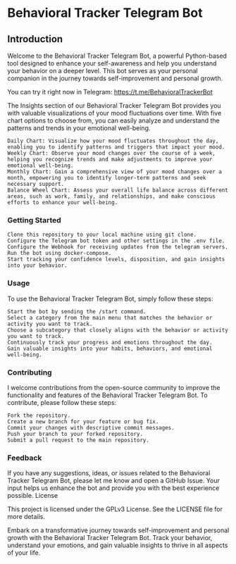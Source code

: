 # Behavioral Tracker Telegram Bot

## Introduction

Welcome to the Behavioral Tracker Telegram Bot, a powerful Python-based tool designed to enhance your self-awareness and help you understand your behavior on a deeper level. This bot serves as your personal companion in the journey towards self-improvement and personal growth.

You can try it right now in Telegram: https://t.me/BehavioralTrackerBot

The Insights section of our Behavioral Tracker Telegram Bot provides you with valuable visualizations of your mood fluctuations over time. With five chart options to choose from, you can easily analyze and understand the patterns and trends in your emotional well-being.

    Daily Chart: Visualize how your mood fluctuates throughout the day, enabling you to identify patterns and triggers that impact your mood.
    Weekly Chart: Observe your mood changes over the course of a week, helping you recognize trends and make adjustments to improve your emotional well-being.
    Monthly Chart: Gain a comprehensive view of your mood changes over a month, empowering you to identify longer-term patterns and seek necessary support.
    Balance Wheel Chart: Assess your overall life balance across different areas, such as work, family, and relationships, and make conscious efforts to enhance your well-being.

### Getting Started

    Clone this repository to your local machine using git clone.
    Configure the Telegram bot token and other settings in the .env file.
    Configure the Webhook for receiving updates from the telegram servers.
    Run the bot using docker-compose.
    Start tracking your confidence levels, disposition, and gain insights into your behavior.

### Usage

To use the Behavioral Tracker Telegram Bot, simply follow these steps:

    Start the bot by sending the /start command.
    Select a category from the main menu that matches the behavior or activity you want to track.
    Choose a subcategory that closely aligns with the behavior or activity you want to track.
    Continuously track your progress and emotions throughout the day.
    Gain valuable insights into your habits, behaviors, and emotional well-being.

### Contributing

I welcome contributions from the open-source community to improve the functionality and features of the Behavioral Tracker Telegram Bot. To contribute, please follow these steps:

    Fork the repository.
    Create a new branch for your feature or bug fix.
    Commit your changes with descriptive commit messages.
    Push your branch to your forked repository.
    Submit a pull request to the main repository.

### Feedback

If you have any suggestions, ideas, or issues related to the Behavioral Tracker Telegram Bot, please let me know and open a GitHub Issue. Your input helps us enhance the bot and provide you with the best experience possible.
License

This project is licensed under the GPLv3 License. See the LICENSE file for more details.

Embark on a transformative journey towards self-improvement and personal growth with the Behavioral Tracker Telegram Bot. Track your behavior, understand your emotions, and gain valuable insights to thrive in all aspects of your life.